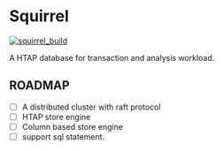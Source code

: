 # Squirrel
[![squirrel_build](https://github.com/Squirrel-HTAP/squirrel/workflows/squirrel_build/badge.svg)](https://github.com/Squirrel-HTAP/squirrel/actions)

A HTAP database for transaction and analysis workload.

## ROADMAP
+ [ ] A distributed cluster with raft protocol
+ [ ] HTAP store engine
+ [ ] Column based store engine
+ [ ] support sql statement. 
